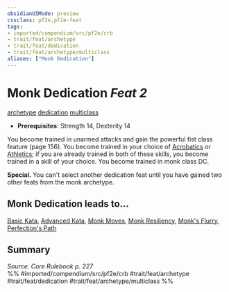 ```yaml
---
obsidianUIMode: preview
cssclass: pf2e,pf2e-feat
tags:
- imported/compendium/src/pf2e/crb
- trait/feat/archetype
- trait/feat/dedication
- trait/feat/archetype/multiclass
aliases: ["Monk Dedication"]
---
```

# Monk Dedication  *Feat 2*  
[archetype](archetype.md)  [dedication](dedication.md)  [multiclass](multiclass.md)  

- **Prerequisites**: Strength 14, Dexterity 14

You become trained in unarmed attacks and gain the powerful fist class feature (page 156). You become trained in your choice of [Acrobatics](../skills.md#Acrobatics) or [Athletics](../skills.md#Athletics); if you are already trained in both of these skills, you become trained in a skill of your choice. You become trained in monk class DC.

**Special.** You can't select another dedication feat until you have gained two other feats from the monk archetype.

## Monk Dedication leads to...

[Basic Kata](basic-kata.md), [Advanced Kata](advanced-kata.md), [Monk Moves](monk-moves.md), [Monk Resiliency](monk-resiliency.md), [Monk's Flurry](monks-flurry.md), [Perfection's Path](perfections-path.md)

## Summary

*Source: Core Rulebook p. 227*  
%% #imported/compendium/src/pf2e/crb #trait/feat/archetype #trait/feat/dedication #trait/feat/archetype/multiclass %%